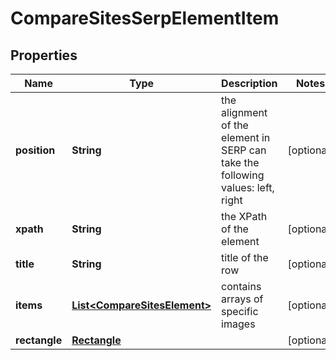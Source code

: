 

# CompareSitesSerpElementItem


## Properties

| Name | Type | Description | Notes |
|------------ | ------------- | ------------- | -------------|
|**position** | **String** | the alignment of the element in SERP can take the following values: left, right |  [optional] |
|**xpath** | **String** | the XPath of the element |  [optional] |
|**title** | **String** | title of the row |  [optional] |
|**items** | [**List&lt;CompareSitesElement&gt;**](CompareSitesElement.md) | contains arrays of specific images |  [optional] |
|**rectangle** | [**Rectangle**](Rectangle.md) |  |  [optional] |



